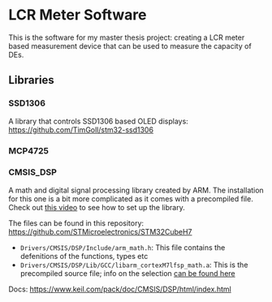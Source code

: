 # LCR Meter Software

This is the software for my master thesis project: creating a LCR meter based measurement device that can be used to measure the capacity of DEs.

## Libraries

### SSD1306

A library that controls SSD1306 based OLED displays: https://github.com/TimGoll/stm32-ssd1306

### MCP4725



### CMSIS_DSP

A math and digital signal processing library created by ARM. The installation for this one is a bit more complicated as it comes with a precompiled file. Check out [this video](https://www.youtube.com/watch?v=vCcALaGNlyw) to see how to set up the library.

The files can be found in this repository: https://github.com/STMicroelectronics/STM32CubeH7

- `Drivers/CMSIS/DSP/Include/arm_math.h`: This file contains the defenitions of the functions, types etc
- `Drivers/CMSIS/DSP/Lib/GCC/libarm_cortexM7lfsp_math.a`: This is the precompiled source file; info on the selection [can be found here](https://github.com/STMicroelectronics/STM32CubeH7/blob/master/Drivers/CMSIS/DSP/Include/arm_math.h#L53-L58)

Docs: https://www.keil.com/pack/doc/CMSIS/DSP/html/index.html

